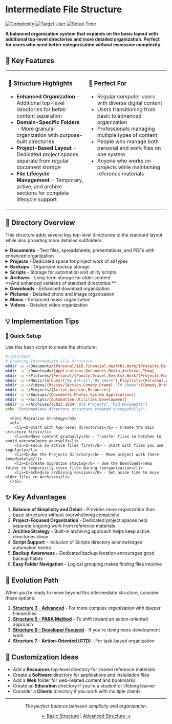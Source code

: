 # Intermediate File Structure


  [![Complexity](https://img.shields.io/badge/Complexity-Intermediate-yellow?style=for-the-badge)](https://github.com/username/filesystem-structures)  [![Target User](https://img.shields.io/badge/For-Regular_Users-blue?style=for-the-badge)](https://github.com/username/filesystem-structures)  [![Setup Time](https://img.shields.io/badge/Setup_Time-30_Minutes-orange?style=for-the-badge)](https://github.com/username/filesystem-structures)

  **A balanced organization system that expands on the basic layout with additional top-level directories and more detailed organization. Perfect for users who need better categorization without excessive complexity.**

## 🌟 Key Features

<table>
  <tr>
    <td width="50%" valign="top">
      <h3>🧰 Structure Highlights</h3>
      <ul>
        <li><b>Enhanced Organization</b> - Additional top-level directories for better content separation</li>
        <li><b>Domain-Specific Folders</b> - More granular organization with purpose-built directories</li>
        <li><b>Project-Based Layout</b> - Dedicated project spaces separate from regular document storage</li>
        <li><b>File Lifecycle Management</b> - Temporary, active, and archive sections for complete lifecycle support</li>
      </ul>
    </td>
    <td width="50%" valign="top">
      <h3>🎯 Perfect For</h3>
      <ul>
        <li>Regular computer users with diverse digital content</li>
        <li>Users transitioning from basic to advanced organization</li>
        <li>Professionals managing multiple types of content</li>
        <li>People who manage both personal and work files on one system</li>
        <li>Anyone who works on projects while maintaining reference materials</li>
      </ul>
    </td>
  </tr>
</table>

## 📂 Directory Overview

This structure adds several key top-level directories to the standard layout while also providing more detailed subfolders:

<details>
<summary><b>Documents</b> - Text files, spreadsheets, presentations, and PDFs with enhanced organization</summary>
<ul>
  <li><b>Personal</b> - Personal documents with further categorization
    <ul>
      <li><b>ID</b> - Identity documents, licenses, certificates</li>
      <li><b>Financial</b> - Financial records, receipts, statements</li>
      <li><b>Health</b> - Medical records, insurance information</li>
    </ul>
  </li>
  <li><b>Work</b> - Work-related documents with specific categories
    <ul>
      <li><b>Projects</b> - Work project documents</li>
      <li><b>References</b> - Work reference materials</li>
      <li><b>Meetings</b> - Meeting notes and agendas</li>
    </ul>
  </li>
  <li><b>Reference</b> - General reference materials
    <ul>
      <li><b>Manuals</b> - Product and service manuals</li>
      <li><b>Tutorials</b> - How-to guides and educational content</li>
      <li><b>Templates</b> - Reusable document templates</li>
    </ul>
  </li>
</ul>
</details>

<details>
<summary><b>Projects</b> - Dedicated space for project work of all types</summary>
<ul>
  <li><b>Active</b> - Currently ongoing projects</li>
  <li><b>Archive</b> - Completed projects</li>
  <li><b>Resources</b> - Shared resources usable across multiple projects</li>
</ul>
</details>

<details>
<summary><b>Backups</b> - Organized backup storage</summary>
<ul>
  <li><b>Documents</b> - Document backups</li>
  <li><b>Photos</b> - Image and photo backups</li>
  <li><b>System</b> - System configuration backups</li>
  <li><b>Applications</b> - Application data backups</li>
</ul>
</details>

<details>
<summary><b>Scripts</b> - Storage for automation and utility scripts</summary>
<ul>
  <li><b>Automation</b> - Scripts for automated tasks</li>
  <li><b>Utilities</b> - Utility scripts for everyday use</li>
  <li><b>Development</b> - Scripts related to development work</li>
</ul>
</details>
<details>
<summary><b>Archives</b> - Long-term storage for older content</summary>
<ul>
  <li><b>2023</b> - Archives from 2023</li>
  <li><b>2024</b> - Archives from 2024</li>
  <li><b>Old Projects</b> - Archived project work</li>
  <li><b>Old Documents</b> - Archived documents</li>
</ul>
</details>
**And enhanced versions of standard directories:**

<details>
<summary><b>Downloads</b> - Enhanced download organization</summary>
<ul>
  <li><b>Applications</b> - Software installers and applications</li>
  <li><b>Documents</b> - Downloaded documents</li>
  <li><b>Media</b> - Downloaded media files</li>
  <li><b>Archives</b> - Compressed files and archives</li>
  <li><b>Temp</b> - Temporary downloads</li>
</ul>
</details>

<details>
<summary><b>Pictures</b> - Detailed photo and image organization</summary>
<ul>
  <li><b>Personal</b> - Personal photos
    <ul>
      <li><b>Family</b> - Family photos</li>
      <li><b>Travel</b> - Travel photos</li>
      <li><b>Events</b> - Event photos</li>
    </ul>
  </li>
  <li><b>Work</b> - Work-related images
    <ul>
      <li><b>Projects</b> - Project-related images</li>
      <li><b>Marketing</b> - Marketing images</li>
    </ul>
  </li>
  <li><b>Stock</b> - Stock images and resources
    <ul>
      <li><b>Wallpapers</b> - Desktop and device wallpapers</li>
      <li><b>Graphics</b> - Graphic design elements</li>
    </ul>
  </li>
  <li><b>Screenshots</b> - Screen captures</li>
</ul>
</details>

<details>
<summary><b>Music</b> - Enhanced music organization</summary>
<ul>
  <li><b>Albums</b> - Music albums
    <ul>
      <li><b>By Artist</b> - Albums organized by artist</li>
      <li><b>By Genre</b> - Albums organized by genre</li>
    </ul>
  </li>
  <li><b>Playlists</b> - Music playlists
    <ul>
      <li><b>Personal</b> - Personal playlists</li>
      <li><b>Work</b> - Work-appropriate playlists</li>
    </ul>
  </li>
  <li><b>Podcasts</b> - Podcast episodes</li>
  <li><b>Audiobooks</b> - Audio format books</li>
</ul>
</details>

<details>
<summary><b>Videos</b> - Detailed video organization</summary>
<ul>
  <li><b>Movies</b> - Movie collection
    <ul>
      <li><b>Action</b> - Action movies</li>
      <li><b>Comedy</b> - Comedy movies</li>
      <li><b>Drama</b> - Drama movies</li>
    </ul>
  </li>
  <li><b>TV Shows</b> - Television series
    <ul>
      <li><b>Comedy</b> - Comedy shows</li>
      <li><b>Drama</b> - Drama shows</li>
    </ul>
  </li>
  <li><b>Personal</b> - Personal videos
    <ul>
      <li><b>Family</b> - Family videos</li>
      <li><b>Travel</b> - Travel videos</li>
    </ul>
  </li>
  <li><b>Tutorials</b> - Educational and how-to videos</li>
</ul>
</details>

## 💡 Implementation Tips

  <h3>🚀 Quick Setup</h3>
  <p>Use this bash script to create the structure:</p>

```bash
#!/bin/bash
# Creating Intermediate File Structure
mkdir -p ~/Documents/{Personal/{ID,Financial,Health},Work/{Projects,References,Meetings},Reference/{Manuals,Tutorials,Templates}}
mkdir -p ~/Downloads/{Applications,Documents,Media,Archives,Temp}
mkdir -p ~/Pictures/{Personal/{Family,Travel,Events},Work/{Projects,Marketing},Stock/{Wallpapers,Graphics},Screenshots}
mkdir -p ~/Music/{Albums/{"By Artist","By Genre"},Playlists/{Personal,Work},Podcasts,Audiobooks}
mkdir -p ~/Videos/{Movies/{Action,Comedy,Drama},"TV Shows"/{Comedy,Drama},Personal/{Family,Travel},Tutorials}
mkdir -p ~/Projects/{Active,Archive,Resources}
mkdir -p ~/Backups/{Documents,Photos,System,Applications}
mkdir -p ~/Scripts/{Automation,Utilities,Development}
mkdir -p ~/Archives/{2023,2024,"Old Projects","Old Documents"}
echo "Intermediate directory structure created successfully!"
```

      <h3>🔄 Migration Strategy</h3>
      <ol>
        <li><b>Start with top-level directories</b> - Create the main structure first</li>
        <li><b>Move content gradually</b> - Transfer files in batches to avoid overwhelming yourself</li>
        <li><b>Focus on active files first</b> - Start with files you use regularly</li>
        <li><b>Use the Projects directory</b> - Move project work there immediately</li>
        <li><b>Create migration staging</b> - Use the Downloads/Temp folder to temporarily store files during reorganization</li>
        <li><b>Schedule archiving sessions</b> - Set aside time to move older files to Archives</li>
      </ol>
## ✨ Key Advantages

1. **Balance of Simplicity and Detail** - Provides more organization than basic structures without overwhelming complexity
2. **Project-Focused Organization** - Dedicated project spaces help separate ongoing work from reference materials
3. **Archive Strategy** - Built-in archiving approach helps keep active directories clean
4. **Script Support** - Inclusion of Scripts directory acknowledges automation needs
5. **Backup Awareness** - Dedicated backup location encourages good backup habits
6. **Easy Folder Navigation** - Logical grouping makes finding files intuitive

## 🔄 Evolution Path

When you're ready to move beyond this intermediate structure, consider these options:

1. **[Structure 3 - Advanced](../Structure%203%20-%20Advanced)** - For more complex organization with deeper hierarchies
2. **[Structure 5 - PARA Method](../Structure%205%20-%20PARA%20Method)** - To shift toward an action-oriented approach
3. **[Structure 9 - Developer Focused](../Structure%209%20-%20Developer%20Focused)** - If you're doing more development work
4. **[Structure 7 - Action-Oriented (GTD)](../Structure%207%20-%20Action%20Oriented%20\(GTD\))** - For task-based organization

## 📝 Customization Ideas

- Add a **Resources** top-level directory for shared reference materials
- Create a **Software** directory for applications and installation files
- Add a **Web** folder for web-related content and bookmarks
- Create an **Education** directory if you're a student or lifelong learner
- Consider a **Clients** directory if you work with multiple clients

---

<div align="center">
  <p><i>The perfect balance between simplicity and organization.</i></p>
  <p><a href="../Structure%201%20-%20Basic">← Basic Structure</a> | <a href="../Structure%203%20-%20Advanced">Advanced Structure →</a></p>
</div>
